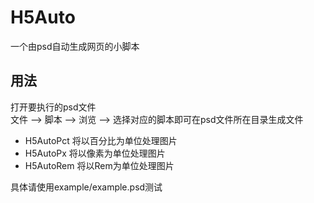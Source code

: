 # H5Auto  
一个由psd自动生成网页的小脚本  
## 用法  
打开要执行的psd文件  
文件 --> 脚本 --> 浏览 --> 选择对应的脚本即可在psd文件所在目录生成文件  
* H5AutoPct 将以百分比为单位处理图片  
* H5AutoPx 将以像素为单位处理图片  
* H5AutoRem 将以Rem为单位处理图片  

具体请使用example/example.psd测试  
